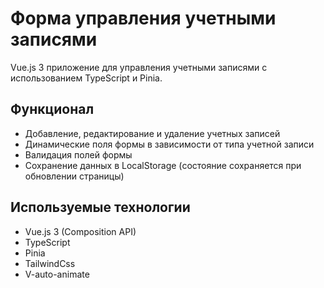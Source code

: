 # Форма управления учетными записями

Vue.js 3 приложение для управления учетными записями с использованием TypeScript и Pinia.

## Функционал
- Добавление, редактирование и удаление учетных записей
- Динамические поля формы в зависимости от типа учетной записи
- Валидация полей формы
- Сохранение данных в LocalStorage (состояние сохраняется при обновлении страницы)
## Используемые технологии

- Vue.js 3 (Composition API)
- TypeScript
- Pinia 
- TailwindCss 
- V-auto-animate
